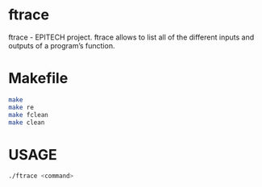# ftrace
ftrace - EPITECH project. ftrace allows to list all of the different inputs and outputs of a program’s function.

# Makefile
```bash
make
make re
make fclean
make clean
```

# USAGE
```bash
./ftrace <command>
```